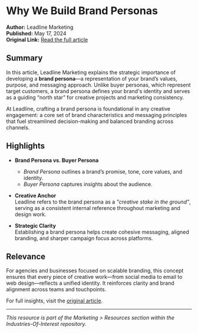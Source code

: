 # Why We Build Brand Personas

**Author:** Leadline Marketing  
**Published:** May 17, 2024  
**Original Link:** [Read the full article](https://leadlinemarketing.com/resources/build-brand-personas/)

## Summary

In this article, Leadline Marketing explains the strategic importance of developing a **brand persona**—a representation of your brand’s values, purpose, and messaging approach. Unlike buyer personas, which represent target customers, a brand persona defines your brand's identity and serves as a guiding “north star” for creative projects and marketing consistency.

At Leadline, crafting a brand persona is foundational in any creative engagement: a core set of brand characteristics and messaging principles that fuel streamlined decision-making and balanced branding across channels.

## Highlights

- **Brand Persona vs. Buyer Persona**  
  - *Brand Persona* outlines a brand’s promise, tone, core values, and identity.  
  - *Buyer Persona* captures insights about the audience.

- **Creative Anchor**  
  Leadline refers to the brand persona as a *"creative stake in the ground"*, serving as a consistent internal reference throughout marketing and design work.

- **Strategic Clarity**  
  Establishing a brand persona helps create cohesive messaging, aligned branding, and sharper campaign focus across platforms.

## Relevance

For agencies and businesses focused on scalable branding, this concept ensures that every piece of creative work—from social media to email to web design—reflects a unified identity. It reinforces clarity and brand alignment across teams and touchpoints.

For full insights, visit the [original article](https://leadlinemarketing.com/resources/build-brand-personas/).

---

*This resource is part of the Marketing > Resources section within the Industries-Of-Interest repository.*
